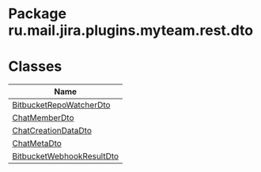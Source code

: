Package ru.mail.jira.plugins.myteam.rest.dto
============================================
Classes
=======
| Name                                                      |
| --------------------------------------------------------- |
| [BitbucketRepoWatcherDto](BitbucketRepoWatcherDto.md)     |
| [ChatMemberDto](ChatMemberDto.md)                         |
| [ChatCreationDataDto](ChatCreationDataDto.md)             |
| [ChatMetaDto](ChatMetaDto.md)                             |
| [BitbucketWebhookResultDto](BitbucketWebhookResultDto.md) |

